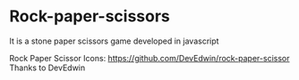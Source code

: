 # Rock-paper-scissors


It is a stone paper scissors game developed in javascript 


Rock Paper Scissor Icons: https://github.com/DevEdwin/rock-paper-scissor
Thanks to DevEdwin
